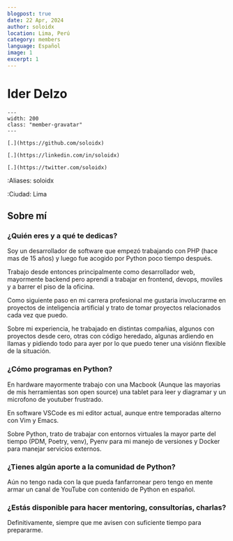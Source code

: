 ```yaml
---
blogpost: true
date: 22 Apr, 2024
author: soloidx
location: Lima, Perú
category: members
language: Español
image: 1
excerpt: 1
---
```


# Ider Delzo

```{gravatar} soloidx@gmail.com
---
width: 200
class: "member-gravatar"
---
```

```{rst-class} i-icon social-media github
[.](https://github.com/soloidx)
```
```{rst-class} i-icon social-media linkedin
[.](https://linkedin.com/in/soloidx)
```
```{rst-class} i-icon social-media x-twitter
[.](https://twitter.com/soloidx)
```

:Aliases: soloidx

:Ciudad: Lima

## Sobre mí

### ¿Quién eres y a qué te dedicas?

Soy un desarrollador de software que empezó trabajando con PHP (hace mas de 15
años) y luego fue acogido por Python poco tiempo después.

Trabajo desde entonces principalmente como desarrollador web, mayormente backend
pero aprendí a trabajar en frontend, devops, moviles y a barrer el piso de la
oficina.

Como siguiente paso en mi carrera profesional me gustaria involucrarme en
proyectos de inteligencia artificial y trato de tomar proyectos relacionados
cada vez que puedo.

Sobre mi experiencia, he trabajado en distintas compañias, algunos con proyectos
desde cero, otras con código heredado, algunas ardiendo en llamas y pidiendo
todo para ayer por lo que puedo tener una visiónn flexible de la situación.


### ¿Cómo programas en Python?

En hardware mayormente trabajo con una Macbook (Aunque las mayorias de mis
herramientas son open source) una tablet para leer y diagramar y un microfono de
youtuber frustrado.

En software VSCode es mi editor actual, aunque entre temporadas alterno con Vim
y Emacs.

Sobre Python, trato de trabajar con entornos virtuales la mayor parte del tiempo
(PDM, Poetry, venv), Pyenv para mi manejo de versiones y Docker para manejar
servicios externos.

### ¿Tienes algún aporte a la comunidad de Python?

Aún no tengo nada con la que pueda fanfarronear pero tengo en mente armar un
canal de YouTube con contenido de Python en español.

### ¿Estás disponible para hacer mentoring, consultorías, charlas?

Definitivamente, siempre que me avisen con suficiente tiempo para prepararme.
